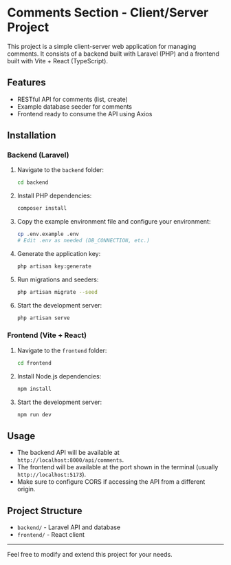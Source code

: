 # Comments Section - Client/Server Project

This project is a simple client-server web application for managing comments. It consists of a backend built with Laravel (PHP) and a frontend built with Vite + React (TypeScript).

## Features

- RESTful API for comments (list, create)
- Example database seeder for comments
- Frontend ready to consume the API using Axios

## Installation

### Backend (Laravel)

1. Navigate to the `backend` folder:

   ```sh
   cd backend
   ```

2. Install PHP dependencies:

   ```sh
   composer install
   ```

3. Copy the example environment file and configure your environment:

   ```sh
   cp .env.example .env
   # Edit .env as needed (DB_CONNECTION, etc.)
   ```

4. Generate the application key:

   ```sh
   php artisan key:generate
   ```

5. Run migrations and seeders:

   ```sh
   php artisan migrate --seed
   ```

6. Start the development server:

   ```sh
   php artisan serve
   ```

### Frontend (Vite + React)

1. Navigate to the `frontend` folder:

   ```sh
   cd frontend
   ```

2. Install Node.js dependencies:

   ```sh
   npm install
   ```

3. Start the development server:

   ```sh
   npm run dev
   ```

## Usage

- The backend API will be available at `http://localhost:8000/api/comments`.
- The frontend will be available at the port shown in the terminal (usually `http://localhost:5173`).
- Make sure to configure CORS if accessing the API from a different origin.

## Project Structure

- `backend/` - Laravel API and database
- `frontend/` - React client

---

Feel free to modify and extend this project for your needs.
